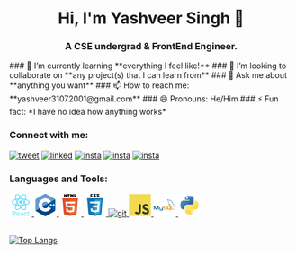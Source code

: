 <h1 align="center"> Hi, I'm Yashveer Singh 👋</h1>

<h3 align="center">A CSE undergrad & FrontEnd Engineer.  </h3>
### 🌱 I’m currently learning **everything I feel like!**
### 👯 I’m looking to collaborate on **any project(s) that I can learn from**
### 💬 Ask me about **anything you want**
### 📫 How to reach me: **yashveer31072001@gmail.com**
### 😄 Pronouns: He/Him
### ⚡ Fun fact: *I have no idea how anything works*


<h3 align="left">Connect with me:</h3>
<p align="left">
<a href="https://twitter.com/Citron5007" target="blank"><img align="center" src="https://raw.githubusercontent.com/rahuldkjain/github-profile-readme-generator/master/src/images/icons/Social/twitter.svg" alt="tweet" height="30" width="40" /></a>
<a href="https://www.linkedin.com/in/singh-yashveer/" target="blank"><img align="center" src="https://raw.githubusercontent.com/rahuldkjain/github-profile-readme-generator/master/src/images/icons/Social/linked-in-alt.svg" alt="linked" height="30" width="40" /></a>
<a href="https://www.instagram.com/yashvxxr.singh/" target="blank"><img align="center" src="https://upload.wikimedia.org/wikipedia/commons/thumb/e/e7/Instagram_logo_2016.svg/2048px-Instagram_logo_2016.svg.png" alt="insta" height="30" width="30" /></a>
<a href="https://steamcommunity.com/id/citrongaming/" target="blank"><img align="center" src="https://upload.wikimedia.org/wikipedia/commons/thumb/8/83/Steam_icon_logo.svg/512px-Steam_icon_logo.svg.png?20220611141426" alt="insta" height="30" width="30" /></a>
<a href="https://discordapp.com/users/226010558137237514" target="blank"><img align="center" src="https://www.svgrepo.com/show/353655/discord-icon.svg" alt="insta" height="30" width="30" /></a>
</p>

<h3 align="left">Languages and Tools:</h3>
<p align="left">

<a href="https://reactjs.org" target="_blank"> <img src="https://raw.githubusercontent.com/devicons/devicon/master/icons/react/react-original-wordmark.svg" alt="react" width="40" height="40"/> </a>
<a href="https://www.w3schools.com/cpp/" target="_blank"> <img src="https://raw.githubusercontent.com/devicons/devicon/master/icons/cplusplus/cplusplus-original.svg" alt="cplusplus" width="40" height="40"/> </a>
<a href="https://developer.mozilla.org/en-US/docs/Web/HTML" target="_blank"> <img src="https://raw.githubusercontent.com/devicons/devicon/master/icons/html5/html5-original-wordmark.svg" alt="css3" width="40" height="40"/> </a> 
<a href="https://www.w3schools.com/css/" target="_blank"> <img src="https://raw.githubusercontent.com/devicons/devicon/master/icons/css3/css3-original-wordmark.svg" alt="css3" width="40" height="40"/> </a> 
<a href="https://git-scm.com/" target="_blank"> <img src="https://www.vectorlogo.zone/logos/git-scm/git-scm-icon.svg" alt="git" width="40" height="40"/> </a> 
<a href="https://developer.mozilla.org/en-US/docs/Web/JavaScript" target="_blank"> <img src="https://raw.githubusercontent.com/devicons/devicon/master/icons/javascript/javascript-original.svg" alt="javascript" width="40" height="40"/> </a>
<a href="https://www.mysql.com/" target="_blank"> <img src="https://raw.githubusercontent.com/devicons/devicon/master/icons/mysql/mysql-original-wordmark.svg" alt="mysql" width="40" height="40"/> </a> 
<a href="https://www.python.org" target="_blank"> <img src="https://raw.githubusercontent.com/devicons/devicon/master/icons/python/python-original.svg" alt="python" width="40" height="40"/> </a>
</p>

\
[![Top Langs](https://github-readme-stats.vercel.app/api/top-langs/?username=Citron5007&layout=compact)](https://github.com/anuraghazra/github-readme-stats)
